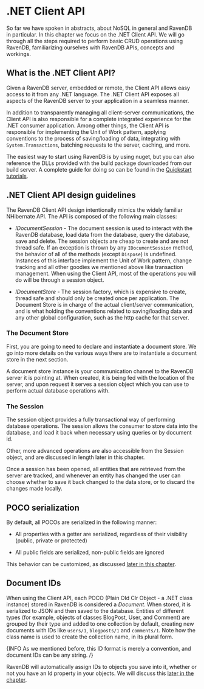 # .NET Client API

So far we have spoken in abstracts, about NoSQL in general and RavenDB in particular. In this chapter we focus on the .NET Client API. We will go through all the steps required to perform basic CRUD operations using RavenDB, familiarizing ourselves with RavenDB APIs, concepts and workings.

## What is the .NET Client API?

Given a RavenDB server, embedded or remote, the Client API allows easy access to it from any .NET language. The .NET Client API exposes all aspects of the RavenDB server to your application in a seamless manner.

In addition to transparently managing all client-server communications, the Client API is also responsible for a complete integrated experience for the .NET consumer application. Among other things, the Client API is responsible for implementing the Unit of Work pattern, applying conventions to the process of saving/loading of data, integrating with `System.Transactions`, batching requests to the server, caching, and more.

The easiest way to start using RavenDB is by using nuget, but you can also reference the DLLs provided with the build package downloaded from our build server. A complete guide for doing so can be found in the [Quickstart tutorials](../intro/quickstart/adding-ravendb-to-your-application).

## .NET Client API design guidelines

The RavenDB Client API design intentionally mimics the widely familiar NHibernate API. The API is composed of the following main classes:

* _IDocumentSession_ - The document session is used to interact with the RavenDB database, load data from the database, query the database, save and delete. The session objects are cheap to create and are not thread safe. If an exception is thrown by any `IDocumentSession` method, the behavior of all of the methods (except `Dispose`) is undefined. Instances of this interface implement the Unit of Work pattern, change tracking and all other goodies we mentioned above like transaction management. When using the Client API, most of the operations you will do will be through a session object.  

* _IDocumentStore_ - The session factory, which is expensive to create, thread safe and should only be created once per application. The Document Store is in charge of the actual client/server communication, and is what holding the conventions related to saving/loading data and any other global configuration, such as the http cache for that server.

### The Document Store

First, you are going to need to declare and instantiate a document store. We go into more details on the various ways there are to instantiate a document store in the next section.

A document store instance is your communication channel to the RavenDB server it is pointing at. When created, it is being fed with the location of the server, and upon request it serves a session object which you can use to perform actual database operations with.

### The Session

The session object provides a fully transactional way of performing database operations. The session allows the consumer to store data into the database, and load it back when necessary using queries or by document id.

Other, more advanced operations are also accessible from the Session object, and are discussed in length later in this chapter.

Once a session has been opened, all entities that are retrieved from the server are tracked, and whenever an entity has changed the user can choose whether to save it back changed to the data store, or to discard the changes made locally.

## POCO serialization

By default, all POCOs are serialized in the following manner:

* All properties with a getter are serialized, regardless of their visibility (public, private or protected)

* All public fields are serialized, non-public fields are ignored

This behavior can be customized, as discussed [later in this chapter](advanced/custom-serialization).

## Document IDs

When using the Client API, each POCO (Plain Old Clr Object - a .NET class instance) stored in RavenDB is considered a _Document_. When stored, it is serialized to JSON and then saved to the database. Entities of different types (for example, objects of classes BlogPost, User, and Comment) are grouped by their type and added to one collection by default, creating new documents with IDs like `users/1`, `blogposts/1` and `comments/1`. Note how the class name is used to create the collection name, in its plural form.

{INFO As we mentioned before, this ID format is merely a convention, and document IDs can be any string. /}

RavenDB will automatically assign IDs to objects you save into it, whether or not you have an Id property in your objects. We will discuss this [later in the chapter](basic-operations/saving-new-document).
